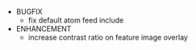 - BUGFIX
  - fix default atom feed include
- ENHANCEMENT
  - increase contrast ratio on feature image overlay
